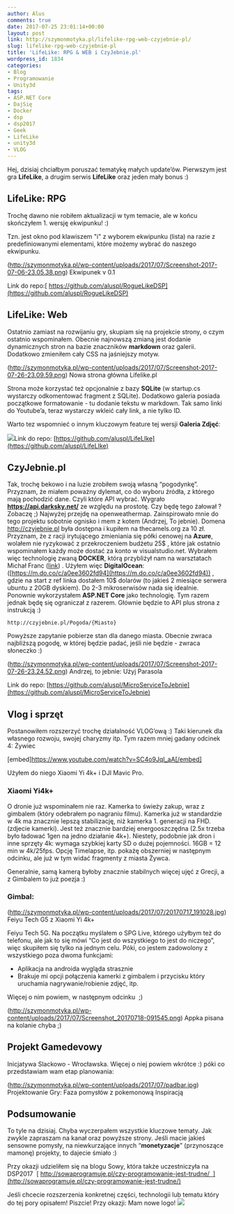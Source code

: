 ```yaml
---
author: Alus
comments: true
date: 2017-07-25 23:01:14+00:00
layout: post
link: http://szymonmotyka.pl/lifelike-rpg-web-czyjebnie-pl/
slug: lifelike-rpg-web-czyjebnie-pl
title: 'LifeLike: RPG & WEB i CzyJebnie.pl'
wordpress_id: 1834
categories:
- Blog
- Programowanie
- Unity3d
tags:
- ASP.NET Core
- DajSię
- Docker
- dsp
- dsp2017
- Geek
- LifeLike
- unity3d
- VLOG
---
```


Hej, dzisiaj chciałbym poruszać tematykę małych update’ów.
Pierwszym jest gra **LifeLike**, a drugim serwis **LifeLike** oraz jeden mały bonus :)


## LifeLike: RPG


Trochę dawno nie robiłem aktualizacji w tym temacie, ale w końcu skończyłem 1. wersję ekwipunku! :)

Tzn. jest okno pod klawiszem "i" z wyborem ekwipunku (lista) na razie z predefiniowanymi elementami, które możemy wybrać do naszego ekwipunku.

(http://szymonmotyka.pl/wp-content/uploads/2017/07/Screenshot-2017-07-06-23.05.38.png) Ekwipunek v 0.1

Link do repo:[ https://github.com/aluspl/RogueLikeDSP](https://github.com/aluspl/RogueLikeDSP)


## LifeLike: Web


Ostatnio zamiast na rozwijaniu gry, skupiam się na projekcie strony, o czym ostatnio wspominałem.
Obecnie najnowszą zmianą jest dodanie dynamicznych stron na bazie znaczników **markdown** oraz galerii. Dodatkowo zmieniłem cały CSS na jaśniejszy motyw.

(http://szymonmotyka.pl/wp-content/uploads/2017/07/Screenshot-2017-07-26-23.09.59.png) Nowa strona główna Lifelike.pl

Strona może korzystać też opcjonalnie z bazy **SQLite** (w startup.cs wystarczy odkomentować fragment z SQLite).
Dodatkowo galeria posiada początkowe formatowanie - tu dodanie tekstu w markdown.
Tak samo linki do Youtube’a, teraz wystarczy wkleić cały link, a nie tylko ID.

Warto tez wspomnieć o innym kluczowym feature tej wersji **Galeria Zdjęć**:

[![](http://szymonmotyka.pl/wp-content/uploads/2017/07/Screenshot-2017-07-20-17.54.11-785x491.png)](http://szymonmotyka.pl/wp-content/uploads/2017/07/Screenshot-2017-07-20-17.54.11.png)Link do repo: [https://github.com/aluspl/LifeLIke](https://github.com/aluspl/LifeLIke)


## CzyJebnie.pl


Tak, trochę bekowo i na luzie zrobiłem swoją własną “pogodynkę”.
Przyznam, że miałem poważny dylemat, co do wyboru źródła, z którego mają pochodzić dane. Czyli które API wybrać.
Wygrało **https://api.darksky.net/** ze względu na prostotę. Czy będę tego żałował ? Zobaczę ;) Najwyżej przejdę na openweathermap.
Zainspirowało mnie do tego projektu sobotnie ognisko i mem z kotem (Andrzej, To jebnie).
Domena http://czyjebnie.pl była dostępna i kupiłem na thecamels.org za 10 zł. Przyznam, że z racji irytującego zmieniania się półki cenowej na **Azure**, wolałem nie ryzykować z przekroczeniem budżetu 25$ , które jak ostatnio wspominałem każdy może dostać za konto w visualstudio.net. Wybrałem więc technologię zwaną **DOCKER**, którą przybliżył nam na warsztatach Michał Franc ([link](http://mfranc.com/)) .
Użyłem więc **DigitalOcean**: ([https://m.do.co/c/a0ee3602fd94](https://m.do.co/c/a0ee3602fd94)) , gdzie na start z ref linka dostałem 10$ dolarów (to jakieś 2 miesiące serwera ubuntu z 20GB dyskiem). Do 2-3 mikroserwisów nada się idealnie.
Ponownie wykorzystałem **ASP.NET Core** jako technologię. Tym razem jednak będę się ograniczał z razerem. Głównie będzie to API plus strona z instrukcją :)

```
http://czyjebnie.pl/Pogoda/{Miasto} 
```

Powyższe zapytanie pobierze stan dla danego miasta. Obecnie zwraca najbliższą pogodę, w której będzie padać, jeśli nie będzie - zwraca słoneczko :)

(http://szymonmotyka.pl/wp-content/uploads/2017/07/Screenshot-2017-07-26-23.24.52.png) Andrzej, to jebnie: Użyj Parasola

Link do repo: [https://github.com/aluspl/MicroServiceToJebnie](https://github.com/aluspl/MicroServiceToJebnie)


## Vlog i sprzęt


Postanowiłem rozszerzyć trochę działalność VLOG’ową :) Taki kierunek dla własnego rozwoju, swojej charyzmy itp.
Tym razem mniej gadany odcinek 4: Żywiec

[embed]https://www.youtube.com/watch?v=SC4o9JqI_aA[/embed]

Użyłem do niego Xiaomi Yi 4k+ i DJI Mavic Pro.


### Xiaomi Yi4k+


O dronie już wspominałem nie raz. Kamerka to świeży zakup, wraz z gimbalem (który odebrałem po nagraniu filmu).
Kamerka już w standardzie w 4k ma znacznie lepszą stabilizację, niż kamerka 1. generacji na FHD. (zdjecie kamerki). Jest też znacznie bardziej energooszczędna (2.5x trzeba było ładować 1gen na jedno działanie 4k+). Niestety, podobnie jak dron i inne sprzęty 4k: wymaga szybkiej karty SD o dużej pojemności. 16GB = 12 min w 4k/25fps. Opcję Timelapse, itp. pokażę obszerniej w następnym odcinku, ale już w tym widać fragmenty z miasta Żywca.

Generalnie, samą kamerą byłoby znacznie stabilnych więcej ujęć z Grecji, a z Gimbalem to już poezja :)


### Gimbal:


(http://szymonmotyka.pl/wp-content/uploads/2017/07/20170717_191028.jpg) Feiyu Tech G5 z Xiaomi Yi 4k+

Feiyu Tech 5G. Na początku myślałem o SPG Live, którego użyłbym też do telefonu, ale jak to się mówi “Co jest do wszystkiego to jest do niczego”, więc skupiłem się tylko na jednym celu. Póki, co jestem zadowolony z wszystkiego poza dwoma funkcjami:
* Aplikacja na androida wygląda strasznie
* Brakuje mi opcji połączenia kamerki z gimbalem i przycisku który uruchamia nagrywanie/robienie zdjęć, itp.

Więcej o nim powiem, w następnym odcinku  ;)

(http://szymonmotyka.pl/wp-content/uploads/2017/07/Screenshot_20170718-091545.png) Appka pisana na kolanie chyba ;)




## Projekt Gamedevowy


Inicjatywa Slackowo - Wrocławska. Więcej o niej powiem wkrótce :) póki co przedstawiam wam etap planowania:

(http://szymonmotyka.pl/wp-content/uploads/2017/07/padbar.jpg) Projektowanie Gry: Faza pomysłów z pokemonową Inspiracją


## Podsumowanie


To tyle na dzisiaj. Chyba wyczerpałem wszystkie kluczowe tematy. Jak zwykle zapraszam na kanał oraz powyższe strony. Jeśli macie jakieś sensowne pomysły, na niewkurzające innych “**monetyzacje**” (przynoszące mamonę) projekty, to dajecie śmiało :)

Przy okazji udzieliłem się na blogu Sowy, która także uczestniczyła na DSP2017  [ http://sowaprogramuje.pl/czy-programowanie-jest-trudne/  ](http://sowaprogramuje.pl/czy-programowanie-jest-trudne/)

Jeśli chcecie rozszerzenia konkretnej części, technologii lub tematu który do tej pory opisałem! Piszcie!
Przy okazji: Mam nowe logo!
[![](http://szymonmotyka.pl/wp-content/uploads/2017/07/logo-300x225.png)](http://szymonmotyka.pl/wp-content/uploads/2017/07/logo.png)

